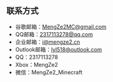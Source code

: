 ## 联系方式
- 谷歌邮箱：MengZe2MC@gmail.com
- QQ邮箱：2317113278@qq.com
- 企业邮箱：i@mengze2.cn
- Outlook邮箱：lyl518@outlook.com
- QQ：2317113278
- Xbox：MengZe2
- 微信：MengZe2_Minecraft
